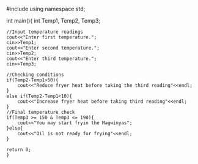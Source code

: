 #include<iostream>
using namespace std;

int main(){
    int Temp1, Temp2, Temp3;

    //Input temperature readings
    cout<<"Enter first temperature.";
    cin>>Temp1;
    cout<<"Enter second temperature.";
    cin>>Temp2;
    cout<<"Enter third temperature.";
    cin>>Temp3;

    //Checking conditions
    if(Temp2-Temp1>50){
        cout<<"Reduce fryer heat before taking the third reading"<<endl;
    }
    else if(Temp2-Temp1<10){
        cout<<"Increase fryer heat before taking third reading"<<endl;
    }
    //Final temperature check
    if(Temp3 >= 150 & Temp3 <= 190){
        cout<<"You may start fryin the Magwinyas";
    }else{
        cout<<"Oil is not ready for frying"<<endl;
    }

    return 0;
    }
